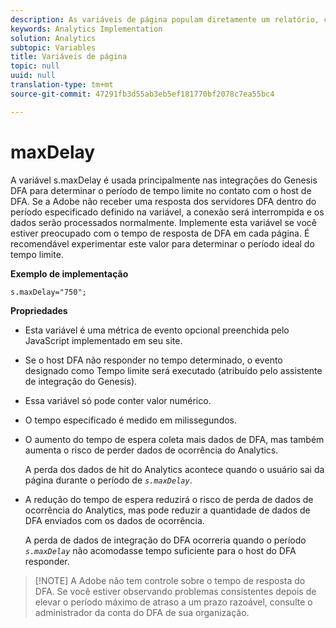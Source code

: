 ```yaml
---
description: As variáveis de página populam diretamente um relatório, como pageName, Propriedades de lista, Variáveis de lista, entre outros.
keywords: Analytics Implementation
solution: Analytics
subtopic: Variables
title: Variáveis de página
topic: null
uuid: null
translation-type: tm+mt
source-git-commit: 47291fb3d55ab3eb5ef181770bf2078c7ea55bc4

---
```



# maxDelay

A variável s.maxDelay é usada principalmente nas integrações do Genesis DFA para determinar o período de tempo limite no contato com o host de DFA. Se a Adobe não receber uma resposta dos servidores DFA dentro do período especificado definido na variável, a conexão será interrompida e os dados serão processados normalmente. Implemente esta variável se você estiver preocupado com o tempo de resposta de DFA em cada página. É recomendável experimentar este valor para determinar o período ideal do tempo limite.


<!-- 

maxDelay.xml

 -->

**Exemplo de implementação**

```
s.maxDelay="750";
```

**Propriedades**

* Esta variável é uma métrica de evento opcional preenchida pelo JavaScript implementado em seu site.
* Se o host DFA não responder no tempo determinado, o evento designado como Tempo limite será executado (atribuído pelo assistente de integração do Genesis).
* Essa variável só pode conter valor numérico.
* O tempo especificado é medido em milissegundos.
* O aumento do tempo de espera coleta mais dados de DFA, mas também aumenta o risco de perder dados de ocorrência do Analytics.

   A perda dos dados de hit do Analytics acontece quando o usuário sai da página durante o período de *`s.maxDelay`*.

* A redução do tempo de espera reduzirá o risco de perda de dados de ocorrência do Analytics, mas pode reduzir a quantidade de dados de DFA enviados com os dados de ocorrência.

   A perda de dados de integração do DFA ocorreria quando o período *`s.maxDelay`* não acomodasse tempo suficiente para o host do DFA responder.

> [!NOTE] A Adobe não tem controle sobre o tempo de resposta do DFA. Se você estiver observando problemas consistentes depois de elevar o período máximo de atraso a um prazo razoável, consulte o administrador da conta do DFA de sua organização.
